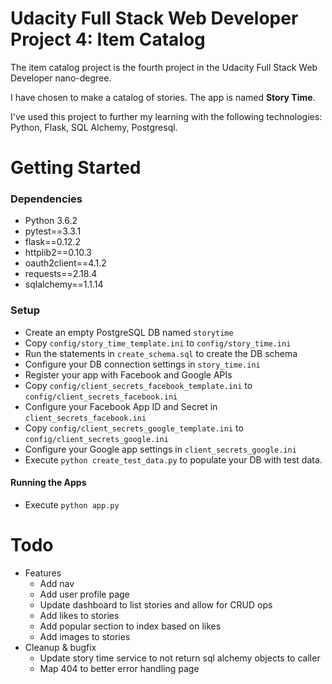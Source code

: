 # Udacity Full Stack Web Developer Project 4: Item Catalog
The item catalog project is the fourth project in the Udacity Full Stack Web Developer nano-degree.

I have chosen to make a catalog of stories. The app is named **Story Time**.

I've used this project to further my learning with the following technologies: Python, Flask, SQL Alchemy, Postgresql.

# Getting Started
### Dependencies
* Python 3.6.2
* pytest==3.3.1
* flask==0.12.2
* httplib2==0.10.3
* oauth2client==4.1.2
* requests==2.18.4
* sqlalchemy==1.1.14

### Setup
* Create an empty PostgreSQL DB named `storytime`
* Copy `config/story_time_template.ini` to `config/story_time.ini`
* Run the statements in `create_schema.sql` to create the DB schema
* Configure your DB connection settings in `story_time.ini`
* Register your app with Facebook and Google APIs
* Copy `config/client_secrets_facebook_template.ini` to `config/client_secrets_facebook.ini`
* Configure your Facebook App ID and Secret in `client_secrets_facebook.ini`
* Copy `config/client_secrets_google_template.ini` to `config/client_secrets_google.ini`
* Configure your Google app settings in `client_secrets_google.ini`
* Execute `python create_test_data.py` to populate your DB with test data.

#### Running the Apps
* Execute `python app.py`

# Todo
* Features
  * Add nav
  * Add user profile page
  * Update dashboard to list stories and allow for CRUD ops
  * Add likes to stories
  * Add popular section to index based on likes
  * Add images to stories
* Cleanup & bugfix
  * Update story time service to not return sql alchemy objects to caller
  * Map 404 to better error handling page
